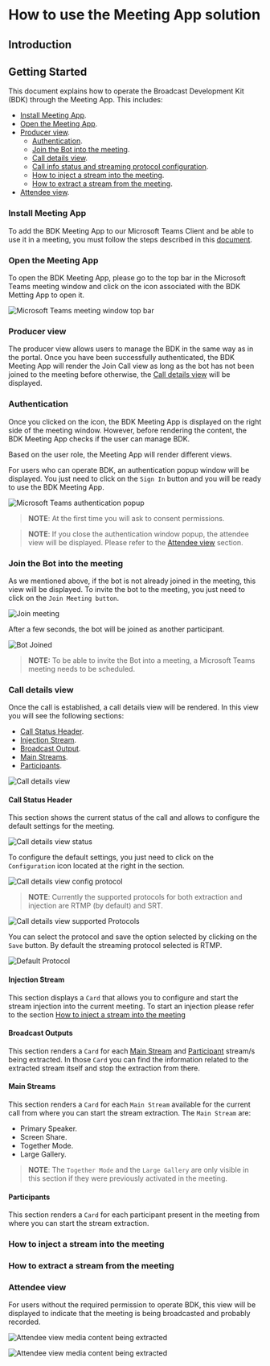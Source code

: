 # How to use the Meeting App solution

## Introduction

## Getting Started
This document explains how to operate the Broadcast Development Kit (BDK) through the Meeting App. This includes:

- [Install Meeting App](#install-meeting-app).
- [Open the Meeting App](#open-the-meeting-app).
- [Producer view](#producer-view).
    - [Authentication](#authentication).
    - [Join the Bot into the meeting](#join-the-bot-into-the-meeting).
    - [Call details view](#call-details-view).
    - [Call info status and streaming protocol configuration](#call-info-status-and-streaming-protocol-configuration).
    - [How to inject a stream into the meeting](#How-to-inject-a-stream-into-the-meeting).
    - [How to extract a stream from the meeting](#how-to-extract-a-stream-from-the-meeting).
- [Attendee view](#attendee-view).

### Install Meeting App
To add the BDK Meeting App to our Microsoft Teams Client and be able to use it in a meeting, you must follow the steps described in this [document](../how-to-run-the-solution-locally/README.md#upload-your-application-to-teams).

### Open the Meeting App
To open the BDK Meeting App, please go to the top bar in the Microsoft Teams meeting window and click on the icon associated with the BDK Metting App to open it.

![Microsoft Teams meeting window top bar](images/open-meeting-app.png)

### Producer view
The producer view allows users to manage the BDK in the same way as in the portal. Once you have been successfully authenticated, the BDK Meeting App will render the Join Call view as long as the bot has not been joined to the meeting before otherwise, the [Call details view](#call-details-view) will be displayed.

### Authentication
Once you clicked on the icon, the BDK Meeting App is displayed on the right side of the meeting window. However, before rendering the content, the BDK Meeting App checks if the user can manage BDK.

Based on the user role, the Meeting App will render different views.

For users who can operate BDK, an authentication popup window will be displayed. You just need to click on the `Sign In` button and you will be ready to use the BDK Meeting App. 

![Microsoft Teams authentication popup](images/authentication-popup.png)

>**NOTE**: At the first time you will ask to consent permissions.

>**NOTE**: If you close the authentication window popup, the attendee view will be displayed. Please refer to the [Attendee view](#attendee-view) section.

### Join the Bot into the meeting
As we mentioned above, if the bot is not already joined in the meeting, this view will be displayed. To invite the bot to the meeting, you just need to click on the `Join Meeting button`. 

![Join meeting](images/join-bot-to-the-meeting.png)

After a few seconds, the bot will be joined as another participant.

![Bot Joined](images/bot-joined.png)

> **NOTE:** To be able to invite the Bot into a meeting, a Microsoft Teams meeting needs to be scheduled.

### Call details view
Once the call is established, a call details view will be rendered. In this view you will see the following sections:
- [Call Status Header](#call-status-header).
- [Injection Stream](#injection-stream).
- [Broadcast Output](#broadcast-output).
- [Main Streams](#main-streams).
- [Participants](#participants).

![Call details view](images/call-details-view.png)

#### Call Status Header
This section shows the current status of the call and allows to configure the default settings for the meeting.

![Call details view status](images/call-status.png)

To configure the default settings, you just need to click on the `Configuration` icon located at the right in the section. 

![Call details view config protocol](images/config-protocol.png)

>**NOTE**: Currently the supported protocols for both extraction and injection are RTMP (by default) and SRT.

![Call details view supported Protocols](images/protocols.png)

You can select the protocol and save the option selected by clicking on the `Save` button. By default the streaming protocol selected is RTMP.

![Default Protocol](images/config-default-streaming-protocol.png)

#### Injection Stream
This section displays a `Card` that allows you to configure and start the stream injection into the current meeting. To start an injection please refer to the section [How to inject a stream into the meeting](#how-to-inject-a-stream-into-the-meeting)

#### Broadcast Outputs
This section renders a `Card` for each [Main Stream](#main-streams) and [Participant](#participants) stream/s being extracted. In those `Card` you can find the information related to the extracted stream itself and stop the extraction from there.

#### Main Streams
This section renders a `Card` for each `Main Stream` available for the current call from where you can start the stream extraction. The `Main Stream` are:

- Primary Speaker.
- Screen Share.
- Together Mode.
- Large Gallery.

>**NOTE**: The `Together Mode` and the `Large Gallery` are only visible in this section if they were previously activated in the meeting.

#### Participants
This section renders a `Card` for each participant present in the meeting from where you can start the stream extraction.

### How to inject a stream into the meeting

### How to extract a stream from the meeting

### Attendee view
For users without the required permission to operate BDK, this view will be displayed to indicate that the meeting is being broadcasted and probably recorded.

![Attendee view media content being extracted](images/attendee-view.png)

![Attendee view media content being extracted](images/on-air-attendee-view.png)